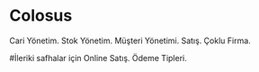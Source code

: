 # Colosus

Cari Yönetim.
Stok Yönetim.
Müşteri Yönetimi.
Satış.
Çoklu Firma.

#İleriki safhalar için 
Online Satış.
Ödeme Tipleri.
